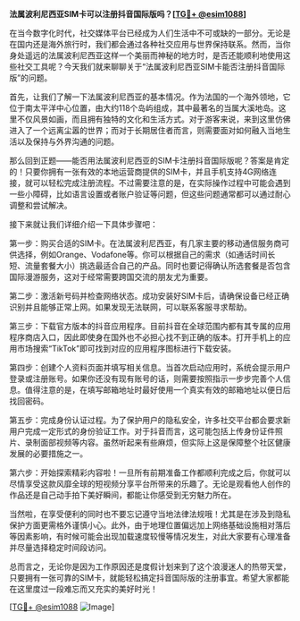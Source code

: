 **法属波利尼西亚SIM卡可以注册抖音国际版吗？[[TG💪+ @esim1088](https://t.me/s/esim1088)]**

在当今数字化时代，社交媒体平台已经成为人们生活中不可或缺的一部分。无论是在国内还是海外旅行时，我们都会通过各种社交应用与世界保持联系。然而，当你身处遥远的法属波利尼西亚这样一个美丽而神秘的地方时，是否还能顺利地使用这些社交工具呢？今天我们就来聊聊关于“法属波利尼西亚SIM卡能否注册抖音国际版”的问题。

首先，让我们了解一下法属波利尼西亚的基本情况。作为法国的一个海外领地，它位于南太平洋中心位置，由大约118个岛屿组成，其中最著名的当属大溪地岛。这里不仅风景如画，而且拥有独特的文化和生活方式。对于游客来说，来到这里仿佛进入了一个远离尘嚣的世界；而对于长期居住者而言，则需要面对如何融入当地生活以及保持与外界沟通的问题。

那么回到正题——能否用法属波利尼西亚的SIM卡注册抖音国际版呢？答案是肯定的！只要你拥有一张有效的本地运营商提供的SIM卡，并且手机支持4G网络连接，就可以轻松完成注册流程。不过需要注意的是，在实际操作过程中可能会遇到一些小障碍，比如语言设置或者账户验证等问题，但这些问题通常都可以通过耐心调整和尝试解决。

接下来就让我们详细介绍一下具体步骤吧：

第一步：购买合适的SIM卡。在法属波利尼西亚，有几家主要的移动通信服务商可供选择，例如Orange、Vodafone等。你可以根据自己的需求（如通话时间长短、流量套餐大小）挑选最适合自己的产品。同时也要记得确认所选套餐是否包含国际漫游服务，这对于经常需要跨国交流的朋友尤为重要。

第二步：激活新号码并检查网络状态。成功安装好SIM卡后，请确保设备已经正确识别并且能够正常上网。如果发现无法联网，可以联系客服寻求帮助。

第三步：下载官方版本的抖音应用程序。目前抖音在全球范围内都有其专属的应用程序商店入口，因此即使身在国外也不必担心找不到正确的版本。打开手机上的应用市场搜索“TikTok”即可找到对应的应用程序图标进行下载安装。

第四步：创建个人资料页面并填写相关信息。当首次启动应用时，系统会提示用户登录或注册账号。如果你还没有现有账号的话，则需要按照指示一步步完善个人信息。值得注意的是，在填写邮箱地址时最好使用一个真实有效的邮箱地址以便日后找回密码。

第五步：完成身份认证过程。为了保护用户的隐私安全，许多社交平台都会要求新用户完成一定形式的身份验证工作。对于抖音而言，这可能包括上传身份证件照片、录制面部视频等内容。虽然听起来有些麻烦，但实际上这是保障整个社区健康发展的必要措施之一。

第六步：开始探索精彩内容啦！一旦所有前期准备工作都顺利完成之后，你就可以尽情享受这款风靡全球的短视频分享平台所带来的乐趣了。无论是观看他人创作的作品还是自己动手拍下美好瞬间，都能让你感受到无穷魅力所在。

当然啦，在享受便利的同时也不要忘记遵守当地法律法规哦！尤其是在涉及到隐私保护方面更需格外谨慎小心。此外，由于地理位置偏远加上网络基础设施相对落后等因素影响，有时候可能会出现加载速度较慢等情况发生，对此大家要有心理准备并尽量选择稳定时间段访问。

总而言之，无论你是因为工作原因还是度假计划来到了这个浪漫迷人的热带天堂，只要拥有一张可靠的SIM卡，就能轻松搞定抖音国际版的注册事宜。希望大家都能在这里度过一段难忘而又充实的美好时光！

[[TG💪+ @esim1088](https://t.me/s/esim1088) ![Image](https://i.postimg.cc/4NQfJmqS/Snipaste-2025-05-13-00-14-12.png)]